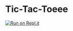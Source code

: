 # Tic-Tac-Toeee


[![Run on Repl.it](https://replit.com/badge/github/Battery9/Tic-Tac-Toeee)](https://replit.com/new/github/Battery9/Tic-Tac-Toeee)
